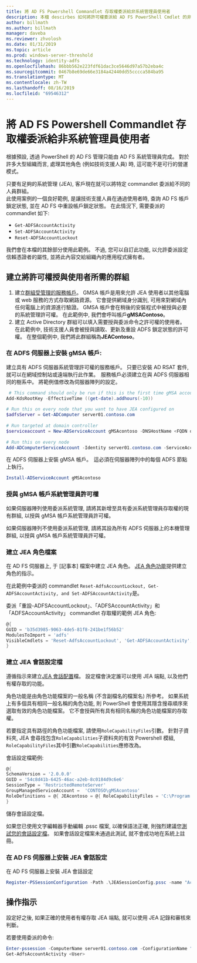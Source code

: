 ```yaml
---
title: 將 AD FS Powershell Commandlet 存取權委派給非系統管理員使用者
description: 本檔 descirbes 如何將許可權委派給 AD FS PowerShell Cmdlet 的非系統管理員。
author: billmath
ms.author: billmath
manager: daveba
ms.reviewer: zhvolosh
ms.date: 01/31/2019
ms.topic: article
ms.prod: windows-server-threshold
ms.technology: identity-adfs
ms.openlocfilehash: 86bbb562e223fdf61dac3ce5646d97a57b2eba4c
ms.sourcegitcommit: 0467b8e69de66e3184a42440dd55cccca584ba95
ms.translationtype: MT
ms.contentlocale: zh-TW
ms.lasthandoff: 08/16/2019
ms.locfileid: "69546312"
---
```

# <a name="delegate-ad-fs-powershell-commandlet-access-to-non-admin-users"></a>將 AD FS Powershell Commandlet 存取權委派給非系統管理員使用者 
根據預設, 透過 PowerShell 的 AD FS 管理只能由 AD FS 系統管理員完成。 對於許多大型組織而言, 處理其他角色 (例如技術支援人員) 時, 這可能不是可行的營運模式。  

只要有足夠的系統管理 (JEA), 客戶現在就可以將特定 commandlet 委派給不同的人員群組。  
此使用案例的一個良好範例, 是讓技術支援人員在通過使用者時, 查詢 AD FS 帳戶鎖定狀態, 並在 AD FS 中重設帳戶鎖定狀態。 在此情況下, 需要委派的 commandlet 如下: 
- `Get-ADFSAccountActivity`
- `Set-ADFSAccountActivity` 
- `Reset-ADFSAccountLockout` 

我們會在本檔的其餘部分使用此範例。 不過, 您可以自訂此功能, 以允許委派設定信賴憑證者的屬性, 並將此內容交給組織內的應用程式擁有者。  


##  <a name="create-the-required-groups-necessary-to-grant-users-permissions"></a>建立將許可權授與使用者所需的群組 
1. 建立[群組受管理的服務帳戶](https://docs.microsoft.com/windows-server/security/group-managed-service-accounts/group-managed-service-accounts-overview)。 GMSA 帳戶是用來允許 JEA 使用者以其他電腦或 web 服務的方式存取網路資源。 它會提供網域身分識別, 可用來對網域內任何電腦上的資源進行驗證。 GMSA 帳戶會在稍後的安裝程式中被授與必要的系統管理許可權。 在此範例中, 我們會呼叫帳戶**gMSAContoso**。 
2. 建立 Active Directory 群組可以填入需要授與委派命令之許可權的使用者。 在此範例中, 技術支援人員會被授與讀取、更新及重設 ADFS 鎖定狀態的許可權。 在整個範例中, 我們將此群組稱為**JEAContoso**。 

### <a name="install-the-gmsa-account-on-the-adfs-server"></a>在 ADFS 伺服器上安裝 gMSA 帳戶: 
建立具有 ADFS 伺服器系統管理許可權的服務帳戶。 只要已安裝 AD RSAT 套件, 就可以在網域控制站或遠端執行此作業。  服務帳戶必須建立在與 ADFS 伺服器相同的樹系中。 將範例值修改為伺服器陣列的設定。 

```powershell
 # This command should only be run if this is the first time gMSA accounts are enabled in the forest 
Add-KdsRootKey -EffectiveTime ((get-date).addhours(-10))  
 
# Run this on every node that you want to have JEA configured on  
$adfsServer = Get-ADComputer server01.contoso.com  
 
# Run targeted at domain controller  
$serviceaccount = New-ADServiceAccount gMSAcontoso -DNSHostName <FQDN of the domain containing the KDS key> - PrincipalsAllowedToRetrieveManagedPassword $adfsServer –passthru 
 
# Run this on every node 
Add-ADComputerServiceAccount -Identity server01.contoso.com -ServiceAccount $ServiceAccount 
```

在 ADFS 伺服器上安裝 gMSA 帳戶。  這必須在伺服器陣列中的每個 ADFS 節點上執行。 
 
```powershell
Install-ADServiceAccount gMSAcontoso 
```

### <a name="grant-the-gmsa-account-admin-rights"></a>授與 gMSA 帳戶系統管理員許可權 
如果伺服器陣列使用委派系統管理, 請將其新增至具有委派系統管理員存取權的現有群組, 以授與 gMSA 帳戶系統管理員許可權。  
 
如果伺服器陣列不使用委派系統管理, 請將其設為所有 ADFS 伺服器上的本機管理群組, 以授與 gMSA 帳戶系統管理員許可權。 
 
 
### <a name="create-the-jea-role-file"></a>建立 JEA 角色檔案 
 
在 AD FS 伺服器上, 于 [記事本] 檔案中建立 JEA 角色。 [JEA 角色功能](https://docs.microsoft.com/powershell/jea/role-capabilities)提供建立角色的指示。 
 
在此範例中委派的 commandlet `Reset-AdfsAccountLockout, Get-ADFSAccountActivity, and Set-ADFSAccountActivity`是。 

委派「重設-ADFSAccountLockout」、「ADFSAccountActivity」和「ADFSAccountActivity」 commandlet 存取權的範例 JEA 角色:

```powershell
@{
GUID = 'b35d3985-9063-4de5-81f8-241be1f56b52'
ModulesToImport = 'adfs'
VisibleCmdlets = 'Reset-AdfsAccountLockout', 'Get-ADFSAccountActivity', 'Set-ADFSAccountActivity'
}
```


### <a name="create-the-jea-session-configuration-file"></a>建立 JEA 會話設定檔 
遵循指示來建立[JEA 會話配置](https://docs.microsoft.com/powershell/jea/session-configurations)檔。 設定檔會決定誰可以使用 JEA 端點, 以及他們有權存取的功能。 

角色功能是由角色功能檔案的一般名稱 (不含副檔名的檔案名) 所參考。 如果系統上有多個具有相同一般名稱的角色功能, 則 PowerShell 會使用其隱含搜尋順序來選取有效的角色功能檔案。 它不會授與所有具有相同名稱的角色功能檔案的存取權。 

若要指定具有路徑的角色功能檔案, 請使用`RoleCapabilityFiles`引數。 針對子資料夾, JEA 會尋找包含`RoleCapabilities`子資料夾的有效 Powershell 模組, `RoleCapabilityFiles`其中引數`RoleCapabilities`應修改為。 

會話設定檔範例: 

```powershell
@{
SchemaVersion = '2.0.0.0'
GUID = '54c8d41b-6425-46ac-a2eb-8c0184d9c6e6'
SessionType = 'RestrictedRemoteServer'
GroupManagedServiceAccount =  'CONTOSO\gMSAcontoso'
RoleDefinitions = @{ JEAcontoso = @{ RoleCapabilityFiles = 'C:\Program Files\WindowsPowershell\Modules\AccountActivityJEA\RoleCapabilities\JEAAccountActivityResetRole.psrc' } }
}
```

儲存會話設定檔。 
 
如果您已使用文字編輯器手動編輯 .pssc 檔案, 以確保語法正確, 則強烈建議您[測試您的會話設定檔](https://docs.microsoft.com/powershell/module/Microsoft.PowerShell.Core/Test-PSSessionConfigurationFile?view=powershell-5.1)。 如果會話設定檔案未通過此測試, 就不會成功地在系統上註冊。  
 
### <a name="install-the-jea-session-configuration-on-the-ad-fs-server"></a>在 AD FS 伺服器上安裝 JEA 會話設定 

在 AD FS 伺服器上安裝 JEA 會話設定 
 
```powershell
Register-PSSessionConfiguration -Path .\JEASessionConfig.pssc -name "AccountActivityAdministration" -force
``` 
## <a name="operational-instructions"></a>操作指示 
設定好之後, 如果正確的使用者有權存取 JEA 端點, 就可以使用 JEA 記錄和審核來判斷。 

若要使用委派的命令: 

```powershell
Enter-pssession -ComputerName server01.contoso.com -ConfigurationName "AccountActivityAdministration" -Credential <User Using JEA> 
Get-AdfsAccountActivity <User> 


```
